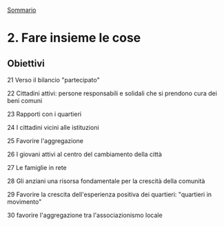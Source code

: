 [Sommario](/struttura/sommario.md)

# 2. Fare insieme le cose

## Obiettivi

21 Verso il bilancio "partecipato"

22 Cittadini attivi: persone responsabili e solidali che si prendono cura dei beni comuni

23 Rapporti con i quartieri

24 I cittadini vicini alle istituzioni

25 Favorire l'aggregazione

26 I giovani attivi al centro del cambiamento della città

27 Le famiglie in rete

28 Gli anziani una risorsa fondamentale per la crescità della comunità

29 Favorire la crescita dell'esperienza positiva dei quartieri: "quartieri in movimento"

30 favorire l'aggregazione tra l'associazionismo locale
